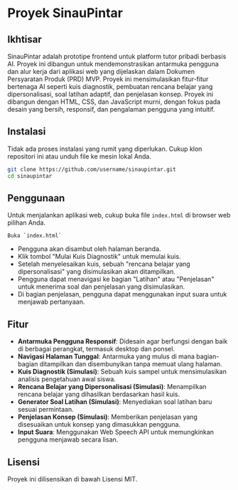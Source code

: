 # Proyek SinauPintar

## Ikhtisar

SinauPintar adalah prototipe frontend untuk platform tutor pribadi berbasis AI. Proyek ini dibangun untuk mendemonstrasikan antarmuka pengguna dan alur kerja dari aplikasi web yang dijelaskan dalam Dokumen Persyaratan Produk (PRD) MVP. Proyek ini mensimulasikan fitur-fitur bertenaga AI seperti kuis diagnostik, pembuatan rencana belajar yang dipersonalisasi, soal latihan adaptif, dan penjelasan konsep. Proyek ini dibangun dengan HTML, CSS, dan JavaScript murni, dengan fokus pada desain yang bersih, responsif, dan pengalaman pengguna yang intuitif.

## Instalasi

Tidak ada proses instalasi yang rumit yang diperlukan. Cukup klon repositori ini atau unduh file ke mesin lokal Anda.

```bash
git clone https://github.com/username/sinaupintar.git
cd sinaupintar
```

## Penggunaan

Untuk menjalankan aplikasi web, cukup buka file `index.html` di browser web pilihan Anda.

```
Buka `index.html`
```

- Pengguna akan disambut oleh halaman beranda.
- Klik tombol "Mulai Kuis Diagnostik" untuk memulai kuis.
- Setelah menyelesaikan kuis, sebuah "rencana belajar yang dipersonalisasi" yang disimulasikan akan ditampilkan.
- Pengguna dapat menavigasi ke bagian "Latihan" atau "Penjelasan" untuk menerima soal dan penjelasan yang disimulasikan.
- Di bagian penjelasan, pengguna dapat menggunakan input suara untuk menjawab pertanyaan.

## Fitur

- **Antarmuka Pengguna Responsif**: Didesain agar berfungsi dengan baik di berbagai perangkat, termasuk desktop dan ponsel.
- **Navigasi Halaman Tunggal**: Antarmuka yang mulus di mana bagian-bagian ditampilkan dan disembunyikan tanpa memuat ulang halaman.
- **Kuis Diagnostik (Simulasi)**: Sebuah kuis sampel untuk mensimulasikan analisis pengetahuan awal siswa.
- **Rencana Belajar yang Dipersonalisasi (Simulasi)**: Menampilkan rencana belajar yang dihasilkan berdasarkan hasil kuis.
- **Generator Soal Latihan (Simulasi)**: Menyediakan soal latihan baru sesuai permintaan.
- **Penjelasan Konsep (Simulasi)**: Memberikan penjelasan yang disesuaikan untuk konsep yang dimasukkan pengguna.
- **Input Suara**: Menggunakan Web Speech API untuk memungkinkan pengguna menjawab secara lisan.

## Lisensi

Proyek ini dilisensikan di bawah Lisensi MIT.

